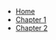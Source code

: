 - [Home](/)
- [Chapter 1](chapter1.md "Chapter 1: Introduction to JS")
- [Chapter 2](chapter2.md "Chapter 2: Values, Types and Operators")
